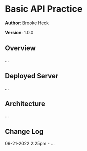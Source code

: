 # Basic API Practice

**Author**: Brooke Heck

**Version**: 1.0.0

## Overview
...

## Deployed Server
...

## Architecture
...

## Change Log
09-21-2022 2:25pm - ...